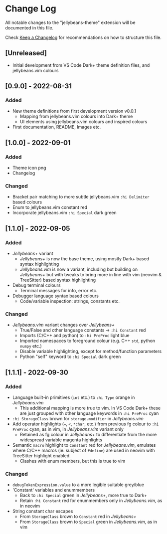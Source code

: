 # Change Log

All notable changes to the "jellybeans-theme" extension will be documented in this file.

Check [Keep a Changelog](http://keepachangelog.com/) for recommendations on how to structure this file.

## [Unreleased]

- Initial development from VS Code Dark+ theme definition files, and jellybeans.vim colours

## [0.9.0] - 2022-08-31
### Added
- New theme definitions from first development version v0.0.1
    - Mapping from jellybeans.vim colours into Dark+ theme
    - UI elements using jellybeans.vim colours and inspired colours
- First documentation, README, Images etc.

## [1.0.0] - 2022-09-01
### Added
- Theme icon png
- Changelog
### Changed
- Bracket pair matching to more subtle jellybeans.vim `:hi Delimiter` based colours
- Enum to jellybeans.vim constant red
- Incorporate jellybeans.vim `:hi Special` dark green

## [1.1.0] - 2022-09-05
### Added
- *Jellybeans+* variant
    - *Jellybeans+* is now the base theme, using mostly Dark+ based syntax
      highlighting
    - *Jellybeans.vim* is now a variant, including but building on *Jellybeans+*
      but with tweaks to bring more in line with vim (neovim & TreeSitter) based
      syntax highlighting
- Debug terminal colours
    - Terminal messages for info, error etc.
- Debugger language syntax based colours
    - Code/variable inspection: strings, constants etc.
### Changed
- *Jellybeans.vim* variant changes over *Jellybeans+*
    - True/False and other language constants -> `:hi Constant` red
    - Imports (C/C++ and python) to `:hi PreProc` light blue
    - Imported namespaces to foreground colour (e.g. C++ `std`, python `numpy`
      etc.)
    - Disable variable highlighting, except for method/function parameters
    - Python "self" keyword to `:hi Special` dark green

## [1.1.1] - 2022-09-30
### Added
- Language built-in primitives (`int` etc.) to `:hi Type` orange in *Jellybeans.vim*
  - This additional mapping is more true to vim. In VS Code Dark+ these are
    just grouped with other language keywords in `:hi PreProc` cyan
- `:hi StorageClass` brown for `storage.modifier` in *Jellybeans.vim*
- Add operator highlights (`=`, `<`, `*char`, etc.) from previous fg colour to
  `:hi PreProc` cyan, as in vim, in *Jellybeans.vim* variant only
  - Retained as fg colour in *Jellybeans+* to differentiate from the more
    widespread variable magenta highlights
- Semantic `macro` highlight to `Constant` red for *Jellybeans.vim*, emulates
  where C/C++ macros (ie. subject of `#define`) are used in neovim with
  TreeSitter highlight enabled.
  - Clashes with enum members, but this is true to vim
### Changed
- `debugTokenExpression.value` to a more legible suitable grey/blue
- 'Constant' variables and enummembers
  - Back to `:hi Special` green in *Jellybeans+*, more true to Dark+
  - Retain `:hi Constant` red for enummembers only in *Jellybeans.vim*,
    as in neovim
- String constant char escapes
  - From `StorageClass` brown to `Constant` red in *Jellybeans+*
  - From `StorageClass` brown to `Special` green in *Jellybeans.vim*, as in vim